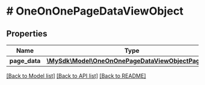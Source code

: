 # # OneOnOnePageDataViewObject

## Properties

Name | Type | Description | Notes
------------ | ------------- | ------------- | -------------
**page_data** | [**\MySdk\Model\OneOnOnePageDataViewObjectPageData**](OneOnOnePageDataViewObjectPageData.md) |  | [optional]

[[Back to Model list]](../../README.md#models) [[Back to API list]](../../README.md#endpoints) [[Back to README]](../../README.md)
